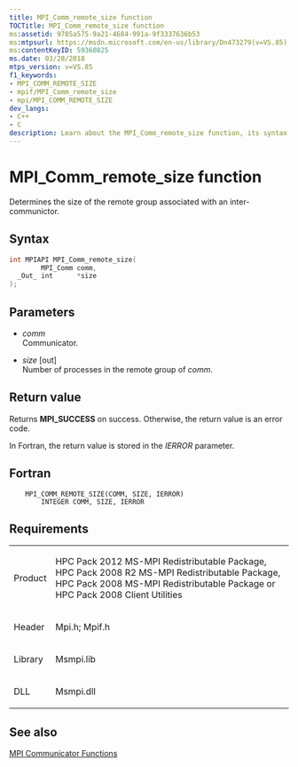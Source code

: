 ```yaml
---
title: MPI_Comm_remote_size function
TOCTitle: MPI_Comm_remote_size function
ms:assetid: 9705a575-9a21-4684-991a-9f3337636b53
ms:mtpsurl: https://msdn.microsoft.com/en-us/library/Dn473279(v=VS.85)
ms:contentKeyID: 59360825
ms.date: 03/28/2018
mtps_version: v=VS.85
f1_keywords:
- MPI_COMM_REMOTE_SIZE
- mpif/MPI_Comm_remote_size
- mpi/MPI_COMM_REMOTE_SIZE
dev_langs:
- C++
- C
description: Learn about the MPI_Comm_remote_size function, its syntax, parameters, and return value. Ideal for users of HPC Pack and MS-MPI Redistributable Package.
---
```


# MPI\_Comm\_remote\_size function

Determines the size of the remote group associated with an inter-communictor.

## Syntax

``` c++
int MPIAPI MPI_Comm_remote_size(
        MPI_Comm comm,
  _Out_ int      *size
);
```

## Parameters

  - *comm*  
    Communicator.

  - *size* \[out\]  
    Number of processes in the remote group of *comm*.

## Return value

Returns **MPI\_SUCCESS** on success. Otherwise, the return value is an error code.

In Fortran, the return value is stored in the *IERROR* parameter.

## Fortran

``` FORTRAN
    MPI_COMM_REMOTE_SIZE(COMM, SIZE, IERROR)
        INTEGER COMM, SIZE, IERROR
```

## Requirements

<table>
<colgroup>
<col/>
<col/>
</colgroup>
<tbody>
<tr class="odd">
<td><p>Product</p></td>
<td><p>HPC Pack 2012 MS-MPI Redistributable Package, HPC Pack 2008 R2 MS-MPI Redistributable Package, HPC Pack 2008 MS-MPI Redistributable Package or HPC Pack 2008 Client Utilities</p></td>
</tr>
<tr class="even">
<td><p>Header</p></td>
<td>Mpi.h;
Mpif.h</td>
</tr>
<tr class="odd">
<td><p>Library</p></td>
<td>Msmpi.lib</td>
</tr>
<tr class="even">
<td><p>DLL</p></td>
<td>Msmpi.dll</td>
</tr>
</tbody>
</table>


## See also

[MPI Communicator Functions](mpi-communicator-functions.md)

